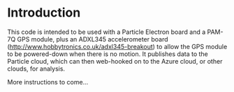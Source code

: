 # Introduction

This code is intended to be used with a Particle Electron board and a PAM-7Q GPS module, plus an ADXL345 accelerometer board (http://www.hobbytronics.co.uk/adxl345-breakout) to allow the GPS module to be powered-down when there is no motion.  It publishes data to the Particle cloud, which can then web-hooked on to the Azure cloud, or other clouds, for analysis.

More instructions to come...